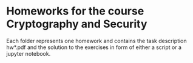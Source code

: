 # Homeworks for the course Cryptography and Security

Each folder represents one homework and contains the task description hw*.pdf and the solution to the exercises in form of either a script or a jupyter notebook. 
